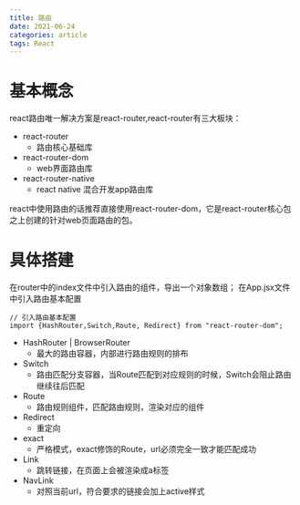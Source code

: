 ```yaml
---
title: 路由
date: 2021-06-24
categories: article
tags: React
---
```


# 基本概念

react路由唯一解决方案是react-router,react-router有三大板块：

* react-router
  - 路由核心基础库
* react-router-dom
  - web界面路由库
* react-router-native
  - react native 混合开发app路由库

react中使用路由的话推荐直接使用react-router-dom，它是react-router核心包之上创建的针对web页面路由的包。

# 具体搭建
在router中的index文件中引入路由的组件，导出一个对象数组；
在App.jsx文件中引入路由基本配置

```react
// 引入路由基本配置
import {HashRouter,Switch,Route, Redirect} from "react-router-dom";
```

- HashRouter | BrowserRouter
  - 最大的路由容器，内部进行路由规则的排布
- Switch
  - 路由匹配分支容器，当Route匹配到对应规则的时候，Switch会阻止路由继续往后匹配
- Route
  - 路由规则组件，匹配路由规则，渲染对应的组件
- Redirect
  - 重定向
- exact
  - 严格模式，exact修饰的Route，url必须完全一致才能匹配成功
- Link
  - 跳转链接，在页面上会被渲染成a标签
- NavLink
  - 对照当前url，符合要求的链接会加上active样式